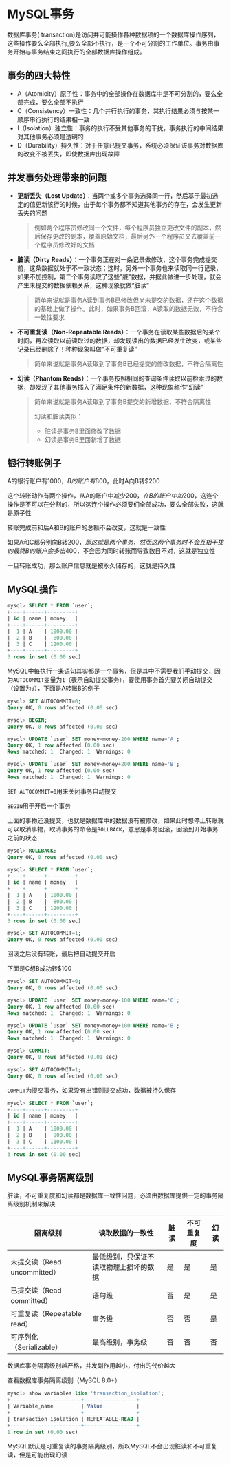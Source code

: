 # MySQL事务

数据库事务( transaction)是访问并可能操作各种数据项的一个数据库操作序列，这些操作要么全部执行,要么全部不执行，是一个不可分割的工作单位。事务由事务开始与事务结束之间执行的全部数据库操作组成。



## 事务的四大特性

* A（Atomicity）原子性：事务中的全部操作在数据库中是不可分割的，要么全部完成，要么全部不执行 
* C（Consistency）一致性：几个并行执行的事务，其执行结果必须与按某一顺序串行执行的结果相一致
* I（Isolation）独立性：事务的执行不受其他事务的干扰，事务执行的中间结果对其他事务必须是透明的 
* D（Durability）持久性：对于任意已提交事务，系统必须保证该事务对数据库的改变不被丢失，即使数据库出现故障



## 并发事务处理带来的问题

* **更新丢失（Lost Update）**：当两个或多个事务选择同一行，然后基于最初选定的值更新该行的时候，由于每个事务都不知道其他事务的存在，会发生更新丢失的问题

  > 例如两个程序员修改同一个文件，每个程序员独立更改文件的副本，然后保存更改的副本，覆盖原始文档，最后另外一个程序员又去覆盖前一个程序员修改好的文档

* **脏读（Dirty Reads）**：一个事务正在对一条记录做修改，这个事务完成提交前，这条数据就处于不一致状态；这时，另外一个事务也来读取同一行记录，如果不加控制，第二个事务读取了这些"脏"数据，并据此做进一步处理，就会产生未提交的数据依赖关系，这种现象就做“脏读”

  > 简单来说就是事务A读到事务B已修改但尚未提交的数据，还在这个数据的基础上做了操作。此时，如果事务B回滚，A读取的数据无效，不符合一致性要求

* **不可重复读（Non-Repeatable Reads）**：一个事务在读取某些数据后的某个时间，再次读取以前读取过的数据，却发现读出的数据已经发生改变，或某些记录已经删除了！种种现象叫做“不可重复读”

  > 简单来说就是事务A读取到了事务B已经提交的修改数据，不符合隔离性

* **幻读（Phantom Reads）**：一个事务按照相同的查询条件读取以前检索过的数据，却发现了其他事务插入了满足条件的新数据，这种现象称作"幻读"

  > 简单来说就是事务A读取到了事务B提交的新增数据，不符合隔离性
  >
  > 幻读和脏读类似：
  >
  > * 脏读是事务B里面修改了数据
  > * 幻读是事务B里面新增了数据



## 银行转账例子

A的银行账户有$1000，B的账户有$800，此时A向B转$200

这个转账动作有两个操作，从A的账户中减少$200，在B的账户中加$200，这连个操作是不可以在分割的，所以这连个操作必须要们全部成功，要么全部失败，这就是原子性

转账完成前和后A和B的账户的总额不会改变，这就是一致性

如果A和C都分别向B转$200，那这就是两个事务，然而这两个事务时不会互相干扰的最终B的账户会多出$400，不会因为同时转账而导致数目不对，这就是独立性

一旦转账成功，那么账户信息就是被永久储存的，这就是持久性



## MySQL操作

```sql
mysql> SELECT * FROM `user`;
+----+------+---------+
| id | name | money   |
+----+------+---------+
|  1 | A    | 1000.00 |
|  2 | B    |  800.00 |
|  3 | C    | 1200.00 |
+----+------+---------+
3 rows in set (0.00 sec)

```

MySQL中每执行一条语句其实都是一个事务，但是其中不需要我们手动提交，因为` AUTOCOMMIT `变量为`1`（表示自动提交事务），要使用事务首先要关闭自动提交（设置为`0`），下面是A转账B的例子

```sql
mysql> SET AUTOCOMMIT=0;
Query OK, 0 rows affected (0.00 sec)

mysql> BEGIN;
Query OK, 0 rows affected (0.00 sec)

mysql> UPDATE `user` SET money=money-200 WHERE name='A';
Query OK, 1 row affected (0.00 sec)
Rows matched: 1  Changed: 1  Warnings: 0

mysql> UPDATE `user` SET money=money+200 WHERE name='B';
Query OK, 1 row affected (0.00 sec)
Rows matched: 1  Changed: 1  Warnings: 0

```

`SET AUTOCOMMIT=0`用来关闭事务自动提交

`BEGIN`用于开启一个事务

上面的事物还没提交，也就是数据库中的数据没有被修改，如果此时想停止转账就可以取消事物，取消事务的命令是`ROLLBACK`，意思是事务回滚，回滚到开始事务之前的状态

```sql
mysql> ROLLBACK;
Query OK, 0 rows affected (0.00 sec)

mysql> SELECT * FROM `user`;
+----+------+---------+
| id | name | money   |
+----+------+---------+
|  1 | A    | 1000.00 |
|  2 | B    |  800.00 |
|  3 | C    | 1200.00 |
+----+------+---------+
3 rows in set (0.00 sec)

mysql> SET AUTOCOMMIT=1;
Query OK, 0 rows affected (0.00 sec)

```

回滚之后没有转账，最后把自动提交开启



下面是C想B成功转$100

```sql
mysql> SET AUTOCOMMIT=0;
Query OK, 0 rows affected (0.00 sec)

mysql> UPDATE `user` SET money=money-100 WHERE name='C';
Query OK, 1 row affected (0.00 sec)
Rows matched: 1  Changed: 1  Warnings: 0

mysql> UPDATE `user` SET money=money+100 WHERE name='B';
Query OK, 1 row affected (0.00 sec)
Rows matched: 1  Changed: 1  Warnings: 0

mysql> COMMIT;
Query OK, 0 rows affected (0.01 sec)

mysql> SET AUTOCOMMIT=1;
Query OK, 0 rows affected (0.00 sec)

```

`COMMIT`为提交事务，如果没有出错则提交成功，数据被持久保存

```sql
mysql> SELECT * FROM `user`;
+----+------+---------+
| id | name | money   |
+----+------+---------+
|  1 | A    | 1000.00 |
|  2 | B    |  900.00 |
|  3 | C    | 1100.00 |
+----+------+---------+
3 rows in set (0.00 sec)

```



## MySQL事务隔离级别

脏读，不可重复度和幻读都是数据库一致性问题，必须由数据库提供一定的事务隔离级别机制来解决

| 隔离级别                     | 读取数据的一致性                       | 脏读 | 不可重复度 | 幻读 |
| ---------------------------- | -------------------------------------- | ---- | ---------- | ---- |
| 未提交读（Read uncommitted） | 最低级别，只保证不读取物理上损坏的数据 | 是   | 是         | 是   |
| 已提交读（Read committed）   | 语句级                                 | 否   | 是         | 是   |
| 可重复读（Repeatable read）  | 事务级                                 | 否   | 否         | 是   |
| 可序列化（Serializable）     | 最高级别，事务级                       | 否   | 否         | 否   |

数据库事务隔离级别越严格，并发副作用越小，付出的代价越大

查看数据库事务隔离级别（MySQL 8.0+）

```sql
mysql> show variables like 'transaction_isolation';
+-----------------------+-----------------+
| Variable_name         | Value           |
+-----------------------+-----------------+
| transaction_isolation | REPEATABLE-READ |
+-----------------------+-----------------+
1 row in set (0.00 sec)

```

MySQL默认是可重复读的事务隔离级别，所以MySQL不会出现脏读和不可重复读，但是可能出现幻读